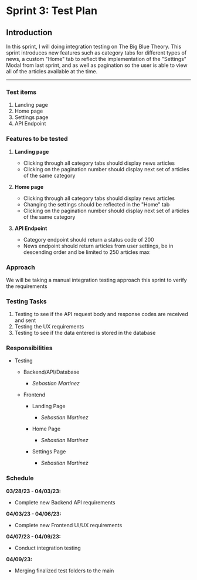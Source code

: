 # Sprint 3: Test Plan

## Introduction

In this sprint, I will doing integration testing on The Big Blue Theory. This sprint introduces new features such as category tabs for different types of news, a custom "Home" tab to reflect the implementation of the "Settings" Modal from last sprint, and as well as pagination so the user is able to view all of the articles available at the time.

---

### Test items

1. Landing page
2. Home page
3. Settings page
4. API Endpoint

### Features to be tested

1. **Landing page**

   - Clicking through all category tabs should display news articles
   - Clicking on the pagination number should display next set of articles of the same category

2. **Home page**

   - Clicking through all category tabs should display news articles
   - Changing the settings should be reflected in the "Home" tab
   - Clicking on the pagination number should display next set of articles of the same category

3. **API Endpoint**

   - Category endpoint should return a status code of 200
   - News endpoint should return articles from user settings, be in descending order and be limited to 250 articles max

### Approach

We will be taking a manual integration testing approach this sprint to verify the requirements

### Testing Tasks

1. Testing to see if the API request body and response codes are received and sent
2. Testing the UX requirements
3. Testing to see if the data entered is stored in the database

### Responsibilities

- Testing

  - Backend/API/Database

    - _Sebastian Martinez_

  - Frontend

    - Landing Page

      - _Sebastian Martinez_

    - Home Page

      - _Sebastian Martinez_

    - Settings Page

      - _Sebastian Martinez_

### Schedule

**03/28/23 - 04/03/23:**

- Complete new Backend API requirements

**04/03/23 - 04/06/23:**

- Complete new Frontend UI/UX requirements

**04/07/23 - 04/09/23:**

- Conduct integration testing

**04/09/23:**

- Merging finalized test folders to the main
